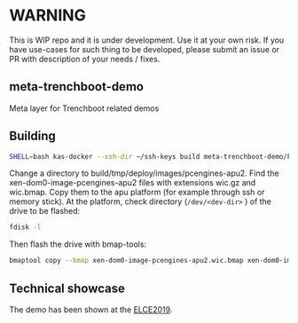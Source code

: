 # WARNING

This is WIP repo and it is under development. Use it at your own risk. 
If you have use-cases for such thing to be developed, please submit
an issue or PR with description of your needs / fixes.

## meta-trenchboot-demo

Meta layer for Trenchboot related demos

## Building

```bash
SHELL=bash kas-docker --ssh-dir ~/ssh-keys build meta-trenchboot-demo/kas.yml
```

Change a directory to build/tmp/deploy/images/pcengines-apu2. Find the
xen-dom0-image-pcengines-apu2 files with extensions wic.gz and wic.bmap.
Copy them to the apu platform (for example through ssh or memory stick).
At the platform, check directory (`/dev/<dev-dir>` ) of the drive to be flashed:

```bash
fdisk -l
```

Then flash the drive with bmap-tools:

```bash
bmaptool copy --bmap xen-dom0-image-pcengines-apu2.wic.bmap xen-dom0-image-pcengines-apu2.wic.gz /dev/<dev-dir>
```

## Technical showcase

The demo has been shown at the [ELCE2019](https://3mdeb.com/news/events/#Embedded-Linux-Conference).
